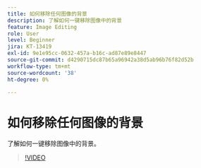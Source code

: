 ```yaml
---
title: 如何移除任何图像的背景
description: 了解如何一键移除图像中的背景
feature: Image Editing
role: User
level: Beginner
jira: KT-13419
exl-id: 9e1e95cc-0632-457a-b16c-ad87e89e8447
source-git-commit: d4290715dc87b65a96942a38d5ab96b76f82d52b
workflow-type: tm+mt
source-wordcount: '38'
ht-degree: 0%

---
```


# 如何移除任何图像的背景

了解如何一键移除图像中的背景。

>[!VIDEO](https://video.tv.adobe.com/v/3420220?quality=12&learn=on&hidetitle=true)
